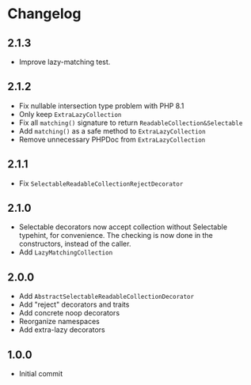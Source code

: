 # Changelog

## 2.1.3

* Improve lazy-matching test.

## 2.1.2

* Fix nullable intersection type problem with PHP 8.1
* Only keep `ExtraLazyCollection`
* Fix all `matching()` signature to return `ReadableCollection&Selectable`
* Add `matching()` as a safe method to `ExtraLazyCollection`
* Remove unnecessary PHPDoc from `ExtraLazyCollection`

## 2.1.1

* Fix `SelectableReadableCollectionRejectDecorator`

## 2.1.0

* Selectable decorators now accept collection without Selectable typehint, for
  convenience. The checking is now done in the constructors, instead of the
  caller.
* Add `LazyMatchingCollection`

## 2.0.0

* Add `AbstractSelectableReadableCollectionDecorator`
* Add "reject" decorators and traits
* Add concrete noop decorators
* Reorganize namespaces
* Add extra-lazy decorators

## 1.0.0

* Initial commit